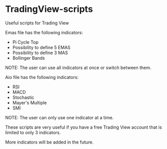 # TradingView-scripts
Useful scripts for Trading View

Emas file has the following indicators:

* Pi Cycle Top
* Possibility to define 5 EMAS
* Possibility to define 3 MAS
* Bollinger Bands

NOTE: The user can use all indicators at once or switch between them.


Aio file has the following indicators:

* RSI
* MACD
* Stochastic
* Mayer's Multiple
* SMI

NOTE: The user can only use one indicator at a time.

These scripts are very useful if you have a free Trading View account that is limited to only 3 indicators.

More indicators will be added in the future.